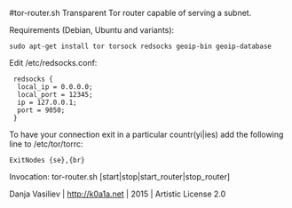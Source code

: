 #tor-router.sh
Transparent Tor router capable of serving a subnet.

Requirements (Debian, Ubuntu and variants):

```sudo apt-get install tor torsock redsocks geoip-bin geoip-database```

Edit /etc/redsocks.conf:
```
 redsocks {
  local_ip = 0.0.0.0;
  local_port = 12345;
  ip = 127.0.0.1;
  port = 9050;
 } 
 ```
 
To have your connection exit in a particular countr(yi|ies) add the following line to /etc/tor/torrc:
 
 ```ExitNodes {se},{br}```
 
Invocation: tor-router.sh [start|stop|start_router|stop_router]


Danja Vasiliev | http://k0a1a.net |  2015 | Artistic License 2.0
